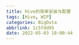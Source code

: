 ```yaml
---
title: Hive的简单安装与配置
tags: [Hive, WIP]
categories: BigData
abbrlink: 1c5fdd95
date: 2022-05-03 18:00:44
---
```


